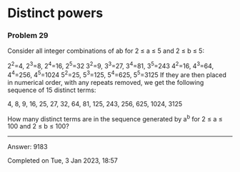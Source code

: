 # Distinct powers
### Problem 29

Consider all integer combinations of ab for 2 ≤ a ≤ 5 and 2 ≤ b ≤ 5:

2<sup>2</sup>=4, 2<sup>3</sup>=8, 2<sup>4</sup>=16, 2<sup>5</sup>=32
3<sup>2</sup>=9, 3<sup>3</sup>=27, 3<sup>4</sup>=81, 3<sup>5</sup>=243
4<sup>2</sup>=16, 4<sup>3</sup>=64, 4<sup>4</sup>=256, 4<sup>5</sup>=1024
5<sup>2</sup>=25, 5<sup>3</sup>=125, 5<sup>4</sup>=625, 5<sup>5</sup>=3125
If they are then placed in numerical order, with any repeats removed, we get the following sequence of 15 distinct terms:

4, 8, 9, 16, 25, 27, 32, 64, 81, 125, 243, 256, 625, 1024, 3125

How many distinct terms are in the sequence generated by a<sup>b</sup> for 2 ≤ a ≤ 100 and 2 ≤ b ≤ 100?

---

Answer:  9183

Completed on Tue, 3 Jan 2023, 18:57